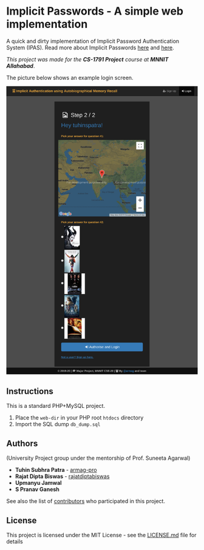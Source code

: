 # Implicit Passwords - A simple web implementation

A quick and dirty implementation of Implicit Password Authentication System (IPAS). 
Read more about Implicit Passwords [here](https://www.sciencedirect.com/science/article/pii/S0895717712001719) and [here](https://www.ijser.org/researchpaper/Implicit-Password-Authentication-System.pdf).

*This project was made for the **CS-1791 Project** course at **MNNIT Allahabad***.

The picture below shows an example login screen.

![Authenticate](https://github.com/armag-pro/implicit-passwords/blob/master/authentication.png "Authenticate")

## Instructions
This is a standard PHP+MySQL project.
1) Place the `web-dir` in your PHP root `htdocs` directory
2) Import the SQL dump `db_dump.sql`

## Authors
(University Project group under the mentorship of Prof. Suneeta Agarwal)
* **Tuhin Subhra Patra** - [armag-pro](https://github.com/armag-pro)
* **Rajat Dipta Biswas** - [rajatdiptabiswas](https://github.com/rajatdiptabiswas)
* **Upmanyu Jamwal**
* **S Pranav Ganesh**

See also the list of [contributors](https://github.com/armag-pro/classification-north-south-indian/graphs/contributors) who participated in this project.

## License

This project is licensed under the MIT License - see the [LICENSE.md](LICENSE.md) file for details
